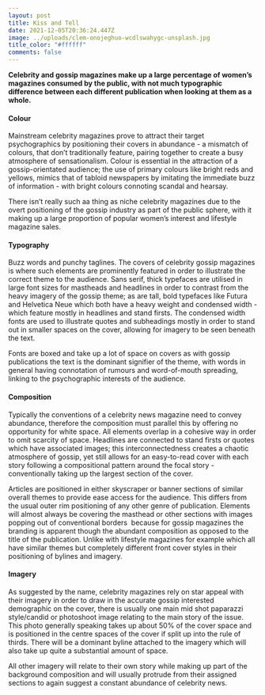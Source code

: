 ```yaml
---
layout: post
title: Kiss and Tell
date: 2021-12-05T20:36:24.447Z
image: ../uploads/clem-onojeghuo-wcdlswahygc-unsplash.jpg
title_color: "#ffffff"
comments: false
---
```

**Celebrity and gossip magazines make up a large percentage of women’s magazines consumed by the public, with not much typographic difference between each different publication when looking at them as a whole.** 

#### Colour

Mainstream celebrity magazines prove to attract their target psychographics by positioning their covers in abundance - a mismatch of colours, that don’t traditionally feature, pairing together to create a busy atmosphere of sensationalism. Colour is essential in the attraction of a gossip-orientated audience; the use of primary colours like bright reds and yellows, mimics that of tabloid newspapers by imitating the immediate buzz of information - with bright colours connoting scandal and hearsay. 

There isn’t really such aa thing as niche celebrity magazines due to the overt positioning of the gossip industry as part of the public sphere, with it making up a large proportion of popular women’s interest and lifestyle magazine sales. 



#### Typography

Buzz words and punchy taglines. The covers of celebrity gossip magazines is where such elements are prominently featured in order to illustrate the correct theme to the audience. Sans serif, thick typefaces are utilised in large font sizes for mastheads and headlines in order to contrast from the heavy imagery of the gossip theme; as are tall, bold typefaces like Futura and Helvetica Neue which both have a heavy weight and condensed width - which feature mostly in headlines and stand firsts. The condensed width fonts are used to illustrate quotes and subheadings mostly in order to stand out in smaller spaces on the cover, allowing for imagery to be seen beneath the text. 

Fonts are boxed and take up a lot of space on covers as with gossip publications the text is the dominant signifier of the theme, with words in general having connotation of rumours and word-of-mouth spreading, linking to the psychographic interests of the audience. 



#### Composition

Typically the conventions of a celebrity news magazine need to convey abundance, therefore the composition must parallel this by offering no opportunity for white space. All elements overlap in a cohesive way in order to omit scarcity of space. Headlines are connected to stand firsts or quotes which have associated images; this interconnectedness creates a chaotic atmosphere of gossip, yet still allows for an easy-to-read cover with each story following a compositional pattern around the focal story - conventionally taking up the largest section of the cover. 

Articles are positioned in either skyscraper or banner sections of similar overall themes to provide ease access for the audience. This differs from the usual outer rim positioning of any other genre of publication. Elements will almost always be covering the masthead or other sections with images popping out of conventional borders  because for gossip magazines the branding is apparent though the abundant composition as opposed to the title of the publication. Unlike with lifestyle magazines for example which all have similar themes but completely different front cover styles in their positioning of bylines and imagery. 



#### Imagery

As suggested by the name, celebrity magazines rely on star appeal with their imagery in order to draw in the accurate gossip interested demographic on the cover, there is usually one main mid shot paparazzi style/candid or photoshoot image relating to the main story of the issue. This photo generally speaking takes up about 50% of the cover space and is positioned in the centre spaces of the cover if split up into the rule of thirds. There will be a dominant byline attached to the imagery which will also take up quite a substantial amount of space. 

All other imagery will relate to their own story while making up part of the background composition and will usually protrude from their assigned sections to again suggest a constant abundance of celebrity news.